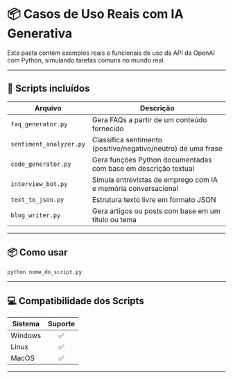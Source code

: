 # 📦 Casos de Uso Reais com IA Generativa

Esta pasta contém exemplos reais e funcionais de uso da API da OpenAI com Python, simulando tarefas comuns no mundo real.

---

## 📁 Scripts incluídos

| Arquivo               | Descrição                                                         |
|------------------------|-------------------------------------------------------------------|
| `faq_generator.py`     | Gera FAQs a partir de um conteúdo fornecido                      |
| `sentiment_analyzer.py`| Classifica sentimento (positivo/negativo/neutro) de uma frase     |
| `code_generator.py`    | Gera funções Python documentadas com base em descrição textual    |
| `interview_bot.py`     | Simula entrevistas de emprego com IA e memória conversacional     |
| `text_to_json.py`      | Estrutura texto livre em formato JSON                            |
| `blog_writer.py`       | Gera artigos ou posts com base em um título ou tema               |

---

## 📦 Como usar

```bash
python nome_do_script.py
```
---

## 💻 Compatibilidade dos Scripts

| Sistema   | Suporte |
|-----------|:-------:|
| Windows   |   ✅    |
| Linux     |   ✅    |
| MacOS     |   ✅    |

---


